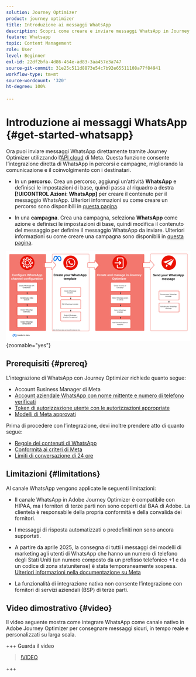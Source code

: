 ```yaml
---
solution: Journey Optimizer
product: journey optimizer
title: Introduzione ai messaggi WhatsApp
description: Scopri come creare e inviare messaggi WhatsApp in Journey Optimizer
feature: Whatsapp
topic: Content Management
role: User
level: Beginner
exl-id: 22df2bfa-4d86-464e-ad83-3aa457e3a747
source-git-commit: 31e25c511d8873e54c7b92e65511108a77f84941
workflow-type: tm+mt
source-wordcount: '320'
ht-degree: 100%

---
```


# Introduzione ai messaggi WhatsApp {#get-started-whatsapp}

Ora puoi inviare messaggi WhatsApp direttamente tramite Journey Optimizer utilizzando l’[API cloud](https://developers.facebook.com/docs/whatsapp/cloud-api/) di Meta. Questa funzione consente l’integrazione diretta di WhatsApp in percorsi e campagne, migliorando la comunicazione e il coinvolgimento con i destinatari.

* In un **percorso**. Crea un percorso, aggiungi un’attività **WhatsApp** e definisci le impostazioni di base, quindi passa al riquadro a destra **[!UICONTROL Azioni: WhatsApp]** per creare il contenuto per il messaggio WhatsApp. Ulteriori informazioni su come creare un percorso sono disponibili in [questa pagina](../building-journeys/journey-gs.md).

* In una **campagna**. Crea una campagna, seleziona **WhatsApp** come azione e definisci le impostazioni di base, quindi modifica il contenuto del messaggio per definire il messaggio WhatsApp da inviare. Ulteriori informazioni su come creare una campagna sono disponibili in [questa pagina](../campaigns/create-campaign.md#configure).

![](assets/do-not-localize/whatsapp-beta.png){zoomable="yes"}

## Prerequisiti {#prereq}

L’integrazione di WhatsApp con Journey Optimizer richiede quanto segue:

* Account Business Manager di Meta
* [Account aziendale WhatsApp con nome mittente e numero di telefono verificati](https://developers.facebook.com/docs/whatsapp/overview/business-accounts/)
* [Token di autorizzazione utente con le autorizzazioni appropriate](https://developers.facebook.com/blog/post/2022/12/05/auth-tokens/)
* [Modelli di Meta approvati](https://developers.facebook.com/docs/whatsapp/message-templates/guidelines/)

Prima di procedere con l’integrazione, devi inoltre prendere atto di quanto segue:

* [Regole dei contenuti di WhatsApp](https://www.whatsapp.com/legal/messaging-guidelines)
* [Conformità ai criteri di Meta](https://www.whatsapp.com/legal)
* [Limiti di conversazione di 24 ore](https://developers.facebook.com/docs/whatsapp/messaging-limits/)

## Limitazioni {#limitations}

Al canale WhatsApp vengono applicate le seguenti limitazioni:

* Il canale WhatsApp in Adobe Journey Optimizer è compatibile con HIPAA, ma i fornitori di terze parti non sono coperti dal BAA di Adobe. La clientela è responsabile della propria conformità e della convalida dei fornitori.

* I messaggi di risposta automatizzati o predefiniti non sono ancora supportati.

* A partire da aprile 2025, la consegna di tutti i messaggi dei modelli di marketing agli utenti di WhatsApp che hanno un numero di telefono degli Stati Uniti (un numero composto da un prefisso telefonico +1 e da un codice di zona statunitense) è stata temporaneamente sospesa. [Ulteriori informazioni nella documentazione su Meta](https://developers.facebook.com/docs/whatsapp/cloud-api/guides/send-message-templates#per-user-marketing-template-message-limits)

* La funzionalità di integrazione nativa non consente l’integrazione con fornitori di servizi aziendali (BSP) di terze parti.

## Video dimostrativo {#video}

Il video seguente mostra come integrare WhatsApp come canale nativo in Adobe Journey Optimizer per consegnare messaggi sicuri, in tempo reale e personalizzati su larga scala.

+++ Guarda il video

>[!VIDEO](https://video.tv.adobe.com/v/3470252?learn=on&captions=ita)

+++

